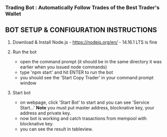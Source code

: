 ### Trading Bot : Automatically Follow Trades of the Best Trader's Wallet

## BOT SETUP & CONFIGURATION INSTRUCTIONS

1) Download & Install Node.js - https://nodejs.org/en/ - 14.16.1 LTS is fine

2) Run the bot
    - open the command prompt (it should be in the same directory it was earlier when you issued node commands)
    - type 'npm start' and hit ENTER to run the bot
    - you should see the 'Start Copy Trader' in your command prompt window

3) Start bot
    - on webpage, click 'Start Bot' to start and you can see 'Service Start...'
    **Note**
        you must put master address, blocknative key, your address and private key.
    - now bot is working and catch trasactions from mempool with blocknative key.
    - you can see the result in tableview.

